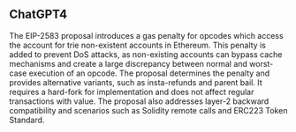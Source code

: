 ## ChatGPT4

The EIP-2583 proposal introduces a gas penalty for opcodes which access the account for trie non-existent accounts in Ethereum. This penalty is added to prevent DoS attacks, as non-existing accounts can bypass cache mechanisms and create a large discrepancy between normal and worst-case execution of an opcode. The proposal determines the penalty and provides alternative variants, such as insta-refunds and parent bail. It requires a hard-fork for implementation and does not affect regular transactions with value. The proposal also addresses layer-2 backward compatibility and scenarios such as Solidity remote calls and ERC223 Token Standard.
